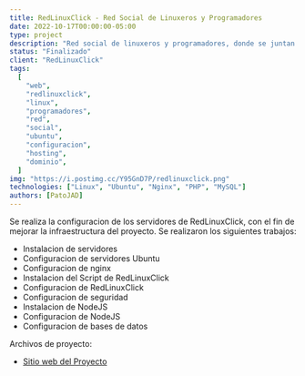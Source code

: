 ```yaml
---
title: RedLinuxClick - Red Social de Linuxeros y Programadores
date: 2022-10-17T00:00:00-05:00
type: project
description: "Red social de linuxeros y programadores, donde se juntan para compartir conocimientos, proyectos y experiencias."
status: "Finalizado"
client: "RedLinuxClick"
tags:
  [
    "web",
    "redlinuxclick",
    "linux",
    "programadores",
    "red",
    "social",
    "ubuntu",
    "configuracion",
    "hosting",
    "dominio",
  ]
img: "https://i.postimg.cc/Y95GnD7P/redlinuxclick.png"
technologies: ["Linux", "Ubuntu", "Nginx", "PHP", "MySQL"]
authors: [PatoJAD]
---
```


Se realiza la configuracion de los servidores de RedLinuxClick, con el fin de mejorar la infraestructura del proyecto. Se realizaron los siguientes trabajos:

* Instalacion de servidores
* Configuracion de servidores Ubuntu
* Configuracion de nginx
* Instalacion del Script de RedLinuxClick
* Configuracion de RedLinuxClick
* Configuracion de seguridad
* Instalacion de NodeJS
* Configuracion de NodeJS
* Configuracion de bases de datos

Archivos de proyecto:

* [Sitio web del Proyecto](https://redlinuxclick.com/)